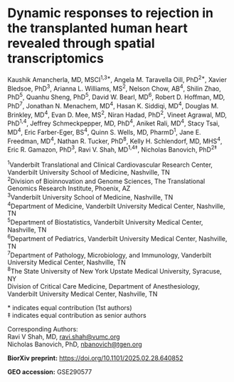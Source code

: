 # Dynamic responses to rejection in the transplanted human heart revealed through spatial transcriptomics

Kaushik Amancherla, MD, MSCI<sup>1,3*</sup>, Angela M. Taravella Oill, PhD<sup>2*</sup>, Xavier Bledsoe, PhD<sup>3</sup>, Arianna L. Williams, MS<sup>2</sup>, Nelson Chow, AB<sup>4</sup>, Shilin Zhao, PhD<sup>5</sup>, Quanhu Sheng, PhD<sup>5</sup>, David W. Bearl, MD<sup>6</sup>, Robert D. Hoffman, MD, PhD<sup>7</sup>, Jonathan N. Menachem, MD<sup>4</sup>, Hasan K. Siddiqi, MD<sup>4</sup>, Douglas M. Brinkley, MD<sup>4</sup>, Evan D. Mee, MS<sup>2</sup>, Niran Hadad, PhD<sup>2</sup>, Vineet Agrawal, MD, PhD<sup>1,4</sup>, Jeffrey Schmeckpepper, MD, PhD<sup>4</sup>, Aniket Rali, MD<sup>4</sup>, Stacy Tsai, MD<sup>4</sup>, Eric Farber-Eger, BS<sup>4</sup>, Quinn S. Wells, MD, PharmD<sup>1</sup>, Jane E. Freedman, MD<sup>4</sup>, Nathan R. Tucker, PhD<sup>8</sup>, Kelly H. Schlendorf, MD, MHS<sup>4</sup>, Eric R. Gamazon, PhD<sup>3</sup>, Ravi V. Shah, MD<sup>1,4‡</sup>, Nicholas Banovich, PhD<sup>2‡</sup>


<sup>1</sup>Vanderbilt Translational and Clinical Cardiovascular Research Center, Vanderbilt University School of Medicine, Nashville, TN<br>
<sup>2</sup>Division of Bioinnovation and Genome Sciences, The Translational Genomics Research Institute, Phoenix, AZ<br>
<sup>3</sup>Vanderbilt University School of Medicine, Nashville, TN<br>
<sup>4</sup>Department of Medicine, Vanderbilt University Medical Center, Nashville, TN<br>
<sup>5</sup>Department of Biostatistics, Vanderbilt University Medical Center, Nashville, TN<br>
<sup>6</sup>Department of Pediatrics, Vanderbilt University Medical Center, Nashville, TN<br>
<sup>7</sup>Department of Pathology, Microbiology, and Immunology, Vanderbilt University Medical Center, Nashville, TN<br>
<sup>8</sup>The State University of New York Upstate Medical University, Syracuse, NY<br>
Division of Critical Care Medicine, Department of Anesthesiology, Vanderbilt University Medical Center, Nashville, TN<br>


\* indicates equal contribution (1st authors)<br>
‡ indicates equal contribution as senior authors


Corresponding Authors:<br>
Ravi V Shah, MD, ravi.shah@vumc.org<br>
Nicholas Banovich, PhD, nbanovich@tgen.org 


**BiorXiv preprint:** https://doi.org/10.1101/2025.02.28.640852

**GEO accession:** GSE290577 
